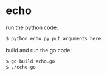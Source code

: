 # echo

run the python code:
```bash
$ python echo.py put arguments here
```

build and run the go code:
```bash
$ go build echo.go
$ ./echo.go
```
